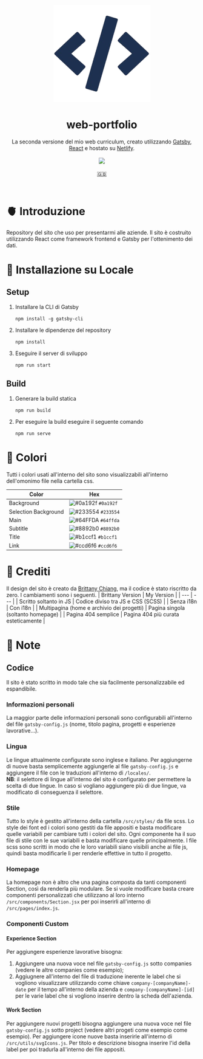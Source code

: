 <div align="center">
    <img src="./src/images/icon.png" />
    <br />
    <h1>web-portfolio</h1>
    La seconda versione del mio web curriculum, creato utilizzando <a href="https://www.gatsbyjs.com/docs">Gatsby</a>, <a href="https://react.dev/">React</a> e hostato su <a href="https://www.netlify.com/">Netlify</a>.
    <br /><br />
    <a href="https://devmanfre.netlify.app/">
        <img src="https://api.netlify.com/api/v1/badges/0174fb4a-773e-4152-a29e-6c676289f514/deploy-status" />
    </a>
    <p>
        <a href="./README.md">🇬🇧</a>
    </p>
</div>
<br />

# 🫀 Introduzione
Repository del sito che uso per presentarmi alle aziende. Il sito è costruito utilizzando React come framework frontend e Gatsby per l'ottenimento dei dati.

# 🔧 Installazione su Locale
## Setup 
1. Installare la CLI di Gatsby
    ```
    npm install -g gatsby-cli
    ```
2. Installare le dipendenze del repository
    ```
    npm install
    ```
3. Eseguire il server di sviluppo
    ```
    npm run start
    ```
## Build
1. Generare la build statica
    ```
    npm run build
    ```
2. Per eseguire la build eseguire il seguente comando
    ```
    npm run serve
    ```

# 🎨 Colori
Tutti i colori usati all'interno del sito sono visualizzabili all'interno dell'omonimo file nella cartella css.

| Color | Hex |
| ----- | --- |
| Background | ![#0a192f](https://via.placeholder.com/10/0a192f?text=+) `#0a192f` |
| Selection Background | ![#233554](https://via.placeholder.com/10/233554?text=+) `#233554` |
| Main | ![#64FFDA](https://via.placeholder.com/10/64ffda?text=+) `#64ffda` |
| Subtitle | ![#8892b0](https://via.placeholder.com/10/8892b0?text=+) `#8892b0` |
| Title | ![#b1ccf1](https://via.placeholder.com/10/b1ccf1?text=+) `#b1ccf1` |
| Link | ![#ccd6f6](https://via.placeholder.com/10/ccd6f6?text=+) `#ccd6f6` |

# 🚨 Crediti
Il design del sito è creato da [Brittany Chiang](https://github.com/bchiang7), ma il codice è stato riscritto da zero. I cambiamenti sono i seguenti.
| Brittany Version | My Version |
| --- | --- |
| Scritto soltanto in JS | Codice diviso tra JS e CSS (SCSS) |
| Senza i18n | Con i18n |
| Multipagina (home e archivio dei progetti) | Pagina singola (soltanto homepage) |
| Pagina 404 semplice | Pagina 404 più curata esteticamente |

# 📝 Note
## Codice
Il sito è stato scritto in modo tale che sia facilmente personalizzabile ed espandibile.

### Informazioni personali
La maggior parte delle informazioni personali sono configurabili all'interno del file `gatsby-config.js` (nome, titolo pagina, progetti e esperienze lavorative...).

### Lingua
Le lingue attualmente configurate sono inglese e italiano. Per aggiungerne di nuove basta semplicemente aggiungerle al file `gatsby-config.js` e aggiungere il file con le traduzioni all'interno di `/locales/`. <br />
<b>NB</b>: il selettore di lingue all'interno del sito è configurato per permettere la scelta di due lingue. In caso si vogliano aggiungere più di due lingue, va modificato di conseguenza il selettore.

### Stile
Tutto lo style è gestito all'interno della cartella `/src/styles/` da file scss. Lo style dei font ed i colori sono gestiti da file appositi e basta modificare quelle variabili per cambiare tutti i colori del sito. Ogni componente ha il suo file di stile con le sue variabili e basta modificare quelle principalmente. I file scss sono scritti in modo che le loro variabili siano visibili anche ai file js, quindi basta modificarle lì per renderle effettive in tutto il progetto.

### Homepage
La homepage non è altro che una pagina composta da tanti componenti Section, così da renderla più modulare. Se si vuole modificare basta creare componenti personalizzati che utilizzano al loro interno `/src/components/Section.jsx` per poi inserirli all'interno di `/src/pages/index.js`.

### Componenti Custom
#### Experience Section
Per aggiungere esperienze lavorative bisogna:
1. Aggiungere una nuova voce nel file `gatsby-config.js` sotto companies (vedere le altre companies come esempio);
2. Aggiugnere all'interno del file di traduzione inerente le label che si vogliono visualizzare utilizzando come chiave `company-[companyName]-date` per il tempo all'interno della azienda e `company-[companyName]-[id]` per le varie label che si vogliono inserire dentro la scheda dell'azienda. 

#### Work Section
Per aggiungere nuovi progetti bisogna aggiungere una nuova voce nel file `gatsby-config.js` sotto project (vedere altri progeti come esempio come esempio). Per aggiungere icone nuove basta inserirle all'interno di `/src/utils/svgIcons.js`. Per titolo e descrizione bisogna inserire l'id della label per poi tradurla all'interno dei file appositi.